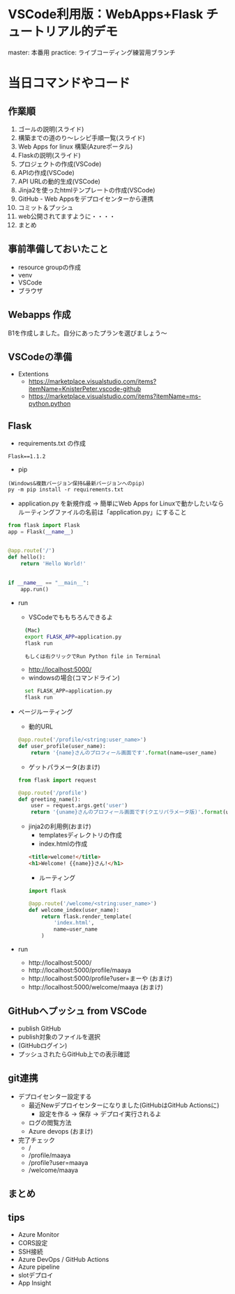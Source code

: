# VSCode利用版：WebApps+Flask チュートリアル的デモ

master: 本番用
practice: ライブコーディング練習用ブランチ

# 当日コマンドやコード

## 作業順

1. ゴールの説明(スライド)
1. 構築までの道のり～レシピ手順一覧(スライド) 
1. Web Apps for linux 構築(Azureポータル)
1. Flaskの説明(スライド)
1. プロジェクトの作成(VSCode)
1. APIの作成(VSCode)
1. API URLの動的生成(VSCode)
1. Jinja2を使ったhtmlテンプレートの作成(VSCode)
1. GitHub - Web Appsをデプロイセンターから連携
1. コミット＆プッシュ
1. web公開されてますように・・・・
1. まとめ


## 事前準備しておいたこと
- resource groupの作成
- venv
- VSCode
- ブラウザ


## Webapps 作成

B1を作成しました。自分にあったプランを選びましょう〜

## VSCodeの準備
- Extentions
  - https://marketplace.visualstudio.com/items?itemName=KnisterPeter.vscode-github
  - https://marketplace.visualstudio.com/items?itemName=ms-python.python

## Flask
- requirements.txt の作成

```
Flask==1.1.2
```
- pip
```
(Windows&複数バージョン保持&最新バージョンへのpip)
py -m pip install -r requirements.txt
```

- application.py を新規作成 -> 簡単にWeb Apps for Linuxで動かしたいならルーティングファイルの名前は「application.py」にすること

```python
from flask import Flask
app = Flask(__name__)


@app.route('/')
def hello():
    return 'Hello World!'
    
    
if __name__ == "__main__":
    app.run()

```

- run
    - VSCodeでももちろんできるよ
    ```bash
      (Mac)
      export FLASK_APP=application.py
      flask run
      
      もしくは右クリックでRun Python file in Terminal
    ```
    - [http://localhost:5000/](http://localhost:5000/)
    - windowsの場合(コマンドライン)
    ```python
      set FLASK_APP=application.py
      flask run
    ```

- ページルーティング
    - 動的URL
    ```python
    @app.route('/profile/<string:user_name>')
    def user_profile(user_name):
        return '{name}さんのプロフィール画面です'.format(name=user_name)
    ```

    - ゲットパラメータ(おまけ)
    ```python
    from flask import request

    @app.route('/profile')
    def greeting_name():
        user = request.args.get('user')
        return '{uname}さんのプロフィール画面です(クエリパラメータ版)'.format(uname=user)
    ```
    - jinja2の利用例(おまけ)
      - templatesディレクトリの作成
      - index.htmlの作成
      ```html
      <title>welcome!</title>
      <h1>Welcome! {{name}}さん!</h1>
      ```
      - ルーティング
      ```python
      import flask

      @app.route('/welcome/<string:user_name>')
      def welcome_index(user_name):
          return flask.render_template(
              'index.html',
              name=user_name
          )
      ```

- run
    - http://localhost:5000/
    - http://localhost:5000/profile/maaya
    - http://localhost:5000/profile?user=まーや  (おまけ)
    - http://localhost:5000/welcome/maaya    (おまけ)
    

## GitHubへプッシュ from VSCode
- publish GitHub
- publish対象のファイルを選択
- (GitHubログイン)
- プッシュされたらGitHub上での表示確認

    
## git連携
- デプロイセンター設定する
    - 最近Newデプロイセンターになりました(GitHubはGitHub Actionsに)
      - 設定を作る -> 保存 -> デプロイ実行されるよ
    - ログの閲覧方法
    - Azure devops  (おまけ)
- 完了チェック
    - /
    - /profile/maaya
    - /profile?user=maaya
    - /welcome/maaya

 
 ## まとめ

## tips
- Azure Monitor
- CORS設定
- SSH接続
- Azure DevOps / GitHub Actions
- Azure pipeline
- slotデプロイ
- App Insight


